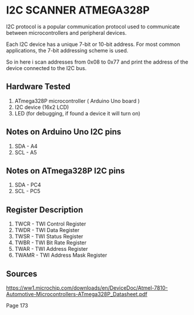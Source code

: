 # I2C SCANNER ATMEGA328P

I2C protocol is a popular communication protocol used to communicate between microcontrollers and peripheral devices. 

Each I2C device has a unique 7-bit or 10-bit address. For most common applications, the 7-bit addressing scheme is used.

So in here i scan addresses from 0x08 to 0x77 and print the address of the device connected to the I2C bus.

## Hardware Tested

1. ATmega328P microcontroller ( Arduino Uno board )
2. I2C device (16x2 LCD)
3. LED (for debugging, if found a device it will turn on)

## Notes on Arduino Uno I2C pins

1. SDA - A4
2. SCL - A5

## Notes on ATmega328P I2C pins

1. SDA - PC4
2. SCL - PC5

## Register Description

1. TWCR - TWI Control Register
2. TWDR - TWI Data Register
3. TWSR - TWI Status Register
4. TWBR - TWI Bit Rate Register
5. TWAR - TWI Address Register
6. TWAMR - TWI Address Mask Register


## Sources

https://ww1.microchip.com/downloads/en/DeviceDoc/Atmel-7810-Automotive-Microcontrollers-ATmega328P_Datasheet.pdf

Page 173


